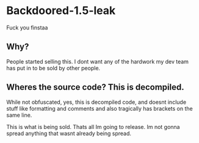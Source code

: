 # Backdoored-1.5-leak
 Fuck you finstaa

## Why?
People started selling this. I dont want any of the hardwork my dev team has put in to be sold by other people.

## Wheres the source code? This is decompiled.
While not obfuscated, yes, this is decompiled code, and doesnt include stuff like formatting and comments and also tragically has brackets on the same line.

This is what is being sold. Thats all Im going to release. Im not gonna spread anything that wasnt already being spread.